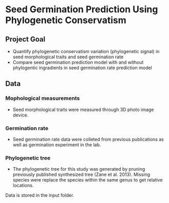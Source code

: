 # Seed Germination Prediction Using Phylogenetic Conservatism
 
## Project Goal
* Quantify phylogenetic conservatism variation (phylogenetic signal) in seed morphological traits and seed germination rate
* Compare seed germination prediction model with and without phylogentic ingradients in seed germination rate prediction model

## Data 

### Mophological measurements
* Seed morphological traits were measured through 3D photo image device.

### Germination rate
* Seed germination rate data were colleted from previous publications as well as germination experiment in the lab.

### Phylogenetic tree
* The phylogenetic tree for this study was generated by pruning previously published synthesized tree (Zane et al. 2013). Missing species were replace the species within the same genus to get relative locations. 

Data is stored in the input folder.
